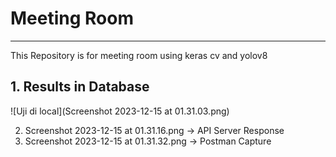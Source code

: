 # Meeting Room
---
This Repository is for meeting room using keras cv and yolov8

## 1.  Results in Database
![Uji di local](Screenshot 2023-12-15 at 01.31.03.png)


2. Screenshot 2023-12-15 at 01.31.16.png -> API Server Response
3. Screenshot 2023-12-15 at 01.31.32.png -> Postman Capture
